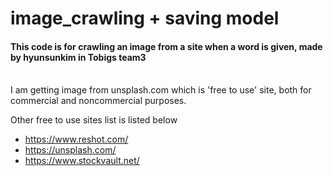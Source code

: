 # image_crawling + saving model

#### This code is for crawling an image from a site when a word is given,  made by hyunsunkim in Tobigs team3
<br/>
I am getting image from unsplash.com which is 'free to use' site, both for commercial and noncommercial purposes.

Other free to use sites list is listed below
- https://www.reshot.com/
- https://unsplash.com/
- https://www.stockvault.net/
